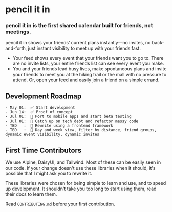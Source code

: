 # pencil it in

### pencil it in is the first shared calendar built for friends, not meetings.

pencil it in shows your friends’ current plans instantly—no invites,
no back-and-forth, just instant visibility to meet up with your friends fast.

- Your feed shows every event that your friends want you to go to. There are no invite lists, your entire friends list
  can see every event you make.
- You and your friends lead busy lives, make spontaneous plans and invite your friends to meet you at the hiking trail
  or the mall with no pressure to attend. Or, open your feed and easily join a friend on a simple errand.

## Development Roadmap

```
- May 01:  ✅ Start development
- Jun 14:  ✅ Proof of concept
- Jul 01:  🚀 Port to mobile apps and start beta testing
- Jul 01:  🚀 Catch up on tech debt and refactor messy code
- TBD   :  🚧 Rewrite using a frontend framework
- TBD   :  🚧 Day and week view, filter by distance, friend groups, dynamic event visibility, dynamic invites  
```

## First Time Contributors

We use Alpine, DaisyUI, and Tailwind. Most of these can be easily seen in our code.
If your change doesn't use these libraries when it should, it's possible that I might ask you
to rewrite it.

These libraries were chosen for being simple to learn and use, and to speed up development. It
shouldn't take you too long to start using them, read their docs to learn them.

Read `CONTRIBUTING.md` before your first contribution.
